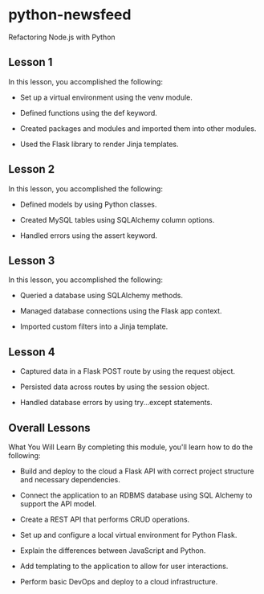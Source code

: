 # python-newsfeed

Refactoring Node.js with Python

## Lesson 1

In this lesson, you accomplished the following:

- Set up a virtual environment using the venv module.

- Defined functions using the def keyword.

- Created packages and modules and imported them into other modules.

- Used the Flask library to render Jinja templates.

## Lesson 2

In this lesson, you accomplished the following:

- Defined models by using Python classes.

- Created MySQL tables using SQLAlchemy column options.

- Handled errors using the assert keyword.

## Lesson 3

In this lesson, you accomplished the following:

- Queried a database using SQLAlchemy methods.

- Managed database connections using the Flask app context.

- Imported custom filters into a Jinja template.

## Lesson 4

- Captured data in a Flask POST route by using the request object.

- Persisted data across routes by using the session object.

- Handled database errors by using try...except statements.

## Overall Lessons

What You Will Learn
By completing this module, you'll learn how to do the following:

- Build and deploy to the cloud a Flask API with correct project structure and necessary dependencies.

- Connect the application to an RDBMS database using SQL Alchemy to support the API model.

- Create a REST API that performs CRUD operations.

- Set up and configure a local virtual environment for Python Flask.

- Explain the differences between JavaScript and Python.

- Add templating to the application to allow for user interactions.

- Perform basic DevOps and deploy to a cloud infrastructure.
